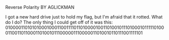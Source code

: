 Reverse Polarity
BY AGLICKMAN

I got a new hard drive just to hold my flag, but I'm afraid that it rotted. What do I do? 
The only thing I could get off of it was this: 
01000011010101000100011001111011010000100110100101110100010111110100011001101100011010010111000001110000011010010110111001111101
